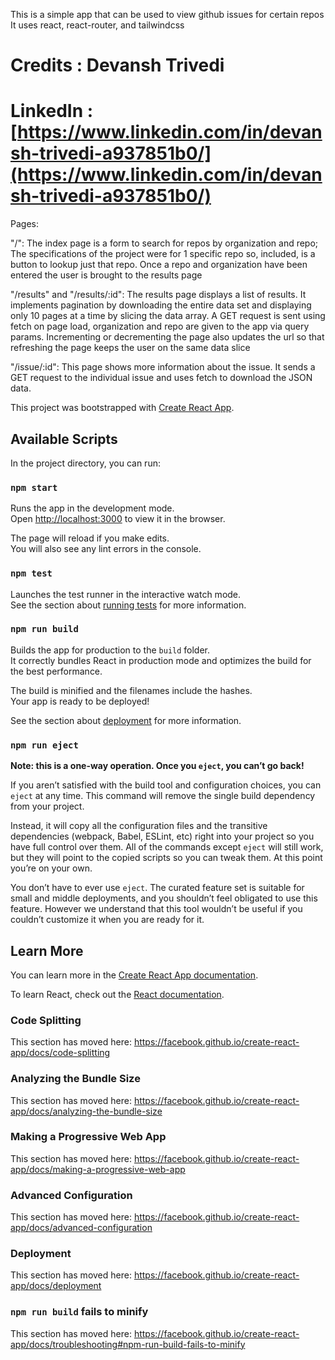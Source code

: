 This is a simple app that can be used to view github issues for certain repos 
It uses react, react-router, and tailwindcss 

<!-- Hosted on: http://github-issue-reviewer.s3-website-us-east-1.amazonaws.com -->

# Credits : Devansh Trivedi
# LinkedIn : [https://www.linkedin.com/in/devansh-trivedi-a937851b0/](https://www.linkedin.com/in/devansh-trivedi-a937851b0/)

Pages:

"/":
    The index page is a form to search for repos by organization and repo; The specifications of the project were for 1 specific repo so, included, is a button to lookup just that repo. Once a repo and organization have been entered the user is brought to the results page 

"/results" and "/results/:id":
    The results page displays a list of results. It implements pagination by downloading the entire data set and displaying only 10 pages at a time by slicing the data array. A GET request is sent using fetch on page load, organization and repo are given to the app via query params. Incrementing or decrementing the page also updates the url so that refreshing the page keeps the user on the same data slice

"/issue/:id":
    This page shows more information about the issue. It sends a GET request to the individual issue and uses fetch to download the JSON data. 

This project was bootstrapped with [Create React App](https://github.com/facebook/create-react-app).

## Available Scripts

In the project directory, you can run:

### `npm start`

Runs the app in the development mode.<br />
Open [http://localhost:3000](http://localhost:3000) to view it in the browser.

The page will reload if you make edits.<br />
You will also see any lint errors in the console.

### `npm test`

Launches the test runner in the interactive watch mode.<br />
See the section about [running tests](https://facebook.github.io/create-react-app/docs/running-tests) for more information.

### `npm run build`

Builds the app for production to the `build` folder.<br />
It correctly bundles React in production mode and optimizes the build for the best performance.

The build is minified and the filenames include the hashes.<br />
Your app is ready to be deployed!

See the section about [deployment](https://facebook.github.io/create-react-app/docs/deployment) for more information.

### `npm run eject`

**Note: this is a one-way operation. Once you `eject`, you can’t go back!**

If you aren’t satisfied with the build tool and configuration choices, you can `eject` at any time. This command will remove the single build dependency from your project.

Instead, it will copy all the configuration files and the transitive dependencies (webpack, Babel, ESLint, etc) right into your project so you have full control over them. All of the commands except `eject` will still work, but they will point to the copied scripts so you can tweak them. At this point you’re on your own.

You don’t have to ever use `eject`. The curated feature set is suitable for small and middle deployments, and you shouldn’t feel obligated to use this feature. However we understand that this tool wouldn’t be useful if you couldn’t customize it when you are ready for it.

## Learn More

You can learn more in the [Create React App documentation](https://facebook.github.io/create-react-app/docs/getting-started).

To learn React, check out the [React documentation](https://reactjs.org/).

### Code Splitting

This section has moved here: https://facebook.github.io/create-react-app/docs/code-splitting

### Analyzing the Bundle Size

This section has moved here: https://facebook.github.io/create-react-app/docs/analyzing-the-bundle-size

### Making a Progressive Web App

This section has moved here: https://facebook.github.io/create-react-app/docs/making-a-progressive-web-app

### Advanced Configuration

This section has moved here: https://facebook.github.io/create-react-app/docs/advanced-configuration

### Deployment

This section has moved here: https://facebook.github.io/create-react-app/docs/deployment

### `npm run build` fails to minify

This section has moved here: https://facebook.github.io/create-react-app/docs/troubleshooting#npm-run-build-fails-to-minify
